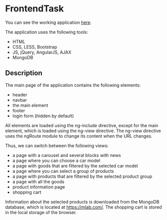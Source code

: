 # FrontendTask
You can see the working application [here](https://romankamlykov.github.io/angularjs_app_1/src/index.html).

The application uses the following tools:
- HTML
- CSS, LESS, Bootstrap
- JS, jQuery, AngularJS, AJAX
- MongoDB

## Description
The main page of the application contains the following elements:
- header
- navbar
- the main element
- footer
- login form (hidden by default)

All elements are loaded using the ng-include directive, except for the main element, which is loaded using the ng-view directive. The ng-view directive uses the ngRoute module to change its content when the URL changes.

Thus, we can switch between the following views:
- a page with a carousel and several blocks with news
- a page where you can choose a car model
- a page with goods that are filtered by the selected car model
- a page where you can select a group of products
- a page with products that are filtered by the selected product group
- a page with all the goods
- product information page
- shopping cart

Information about the selected products is downloaded from the MongoDB database, which is located at https://mlab.com/. The shopping cart is stored in the local storage of the browser.
